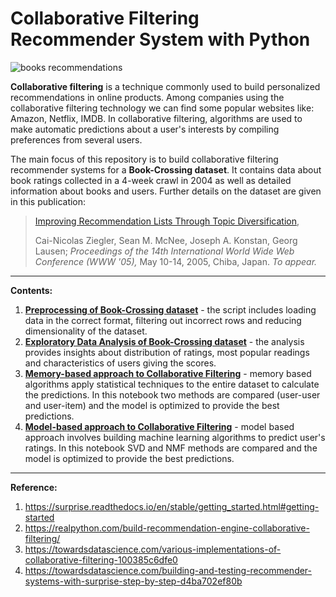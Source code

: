 # Collaborative Filtering Recommender System with Python

![books recommendations](img/books_header.jpg)



**Collaborative filtering** is a technique commonly used to build personalized recommendations in online products. Among companies using the collaborative filtering technology we can find some popular websites like: Amazon, Netflix, IMDB. In collaborative filtering, algorithms are used to make automatic predictions about a user's interests by compiling preferences from several users.

The main focus of this repository is to build collaborative filtering recommender systems for a **Book-Crossing dataset**. It contains data about book ratings collected in a 4-week crawl in 2004 as well as detailed information about books and users. Further details on the dataset are given in this publication:

> [Improving Recommendation Lists Through Topic Diversification](http://www2.informatik.uni-freiburg.de/~dbis/Publications/05/WWW05.html),
>
> Cai-Nicolas Ziegler, Sean M. McNee, Joseph A. Konstan, Georg Lausen; *Proceedings of the 14th International World Wide Web Conference (WWW '05),* May 10-14, 2005, Chiba, Japan. *To appear.*



------

**Contents:**

1. [**Preprocessing of Book-Crossing dataset**](book-crossing-preprocessing.ipynb) - the script includes loading data in the correct format, filtering out incorrect rows and reducing dimensionality of the dataset.
2. [**Exploratory Data Analysis of Book-Crossing dataset**](book-crossing-eda.ipynb) - the analysis provides insights about distribution of ratings, most popular readings and characteristics of users giving the scores.
3. [**Memory-based approach to Collaborative Filtering**](collaborative-filtering-memory-based.ipynb) - memory based algorithms apply statistical techniques to the entire dataset to calculate the predictions. In this notebook two methods are compared (user-user and user-item) and the model is optimized to provide the best predictions.
4. [**Model-based approach to Collaborative Filtering**](collaborative-filtering-model-based.ipynb) - model based approach involves building machine learning algorithms to predict user's ratings. In this notebook SVD and NMF methods are compared and the model is optimized to provide the best predictions.

------

**Reference:**

1. https://surprise.readthedocs.io/en/stable/getting_started.html#getting-started
2. https://realpython.com/build-recommendation-engine-collaborative-filtering/
3. https://towardsdatascience.com/various-implementations-of-collaborative-filtering-100385c6dfe0
4. https://towardsdatascience.com/building-and-testing-recommender-systems-with-surprise-step-by-step-d4ba702ef80b

